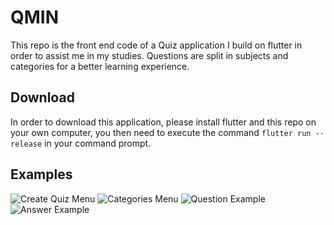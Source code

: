 # QMIN

This repo is the front end code of a Quiz application I build on flutter in order to assist me in my studies. Questions are split in subjects and categories for a better learning experience.

## Download

In order to download this application, please install flutter and this repo on your own computer, you then need to execute the command ```flutter run --release``` in your command prompt.

## Examples

![Create Quiz Menu](https://raw.githubusercontent.com/Hugo-AOYAGI/flutter_quiz_app/master/readme_images/create_menu.png)
![Categories Menu](https://raw.githubusercontent.com/Hugo-AOYAGI/flutter_quiz_app/master/readme_images/cat_menu.png)
![Question Example](https://raw.githubusercontent.com/Hugo-AOYAGI/flutter_quiz_app/master/readme_images/quest_ex.png)
![Answer Example](https://raw.githubusercontent.com/Hugo-AOYAGI/flutter_quiz_app/master/readme_images/ans_ex.png)
